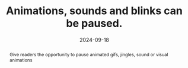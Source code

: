 ---
title: "Animations, sounds and blinks can be paused. "
abstract: Give readers the opportunity to pause animated gifs, jingles, sound or visual animations
categories:
  - Images and media
agrege: O4121-E032
opquast: 4 121
indiceebook: "32"
description: Rule 032
before: "031"
weight: "32"
after: "033"
actif: "1"
layout: rules
date: 2024-09-18
tags:
  - Accessibility
  - ""
objectif:
  - Leave the user to control the animations when viewing the content.
  - Allow viewing not with equitable animations or sound content.
  - Make content accessible to disabled readers and readers
Meo:
  - "Pour les  animation visuelle d’une durée > 5 secondes ou un son d’une durée > 3 secondes, doter systématiquement l'objet multimédia des moyens de contrôle nécessaires&nbsp;: démarrage, arrêt, muet ou volume. Do not use animated graphics that are not controlled or partially controlled by the user (animated gif images in particular). In OPF metrics, indicate these metrics&nbsp;: <meta property=schema:accessibilityHazard>noFlashingHazard</meta> <meta property=schema:accessibilityHazard>noMotionSimulationHazard</meta><meta property=schema:accessibilityHazard>noSoundHazard</meta>"
Controle:
  - "On each page containing a visual animation or&nbsp;sound: Controlling the ability to stop the animation, sound or blink (pause, restart, sound volume in case)."
epubcheck: false
ace: false
humancheck: true
OPFmetadata:
  - schema accessibilityHazard noFlashingHazard
  - schema:accessibilityHazard noMotionSimulationHazard
  - schema:accessibilityHazard noSoundHazard
onixmetadata: ""
ReadiumGoToolkit: null
Source:
  - Opquast
Referentiel:
  - ""
steps:
  - Design
  - Editorial
---